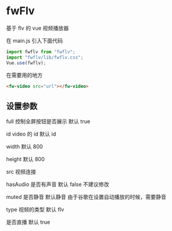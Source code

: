 # fwFlv

基于 flv 的 vue 视频播放器

在 main.js 引入下面代码

```javascript
import fwflv from "fwflv";
import "fwflv/lib/fwflv.css";
Vue.use(fwflv);
```

在需要用的地方

```html
<fw-video src="url"></fw-video>
```

## 设置参数

full 控制全屏按钮是否展示 默认 true

id video 的 id 默认 id

width 默认 800

height 默认 800

src 视频连接

hasAudio 是否有声音 默认 false 不建议修改

muted 是否静音 默认静音 由于谷歌在设置自动播放的时候，需要静音

type 视频的类型 默认 flv

是否直播 默认 true
